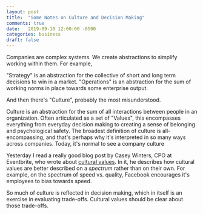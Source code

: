 ```yaml
---
layout: post
title:  "Some Notes on Culture and Decision Making"
comments: true
date:   2019-09-10 12:00:00 -0500
categories: business
draft: false
---
```


Companies are complex systems. We create abstractions to simplify working within them. For example,

"Strategy" is an abstraction for the collective of short and long term decisions to win in a market. 
"Operations" is an abstraction for the sum of working norms in place towards some enterprise output.

And then there's "Culture", probably the most misunderstood.

Culture is an abstraction for the sum of all interactions between people in an organization. Often articulated as a set of "Values", this encompasses everything from everyday decision making to creating a sense of belonging and psychological safety. The broadest definition of culture is all-encompassing, and that's perhaps why it's interpreted in so many ways across companies. Today, it's normal to see a company culture

Yesterday I read a really good blog post by Casey Winters, CPO at Eventbrite, who wrote about [cultural values](https://caseyaccidental.com/cultural-values/). In it, he describes how cultural values are better described on a _spectrum_ rather than on their own. For example, on the spectrum of speed vs. quality, Facebook encourages it's employees to bias towards speed. 

So much of culture is reflected in decision making, which in itself is an exercise in evaluating trade-offs. Cultural values should be clear about those trade-offs.